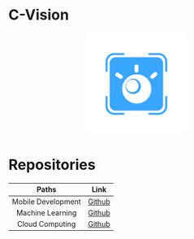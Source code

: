 # C-Vision

<p align="center"> <img src="https://github.com/hilmisatrio16/image-C-Vision/blob/main/icon-c-vision.png?raw=true" width="200" height="200" /> </p>


# Repositories

| Paths | Link |
| :---: | :---: |
| Mobile Development | [Github](https://github.com/hilmisatrio16/C-Vision) |
|  Machine Learning  |  [Github]()  |
|   Cloud Computing  |   [Github]()  |
